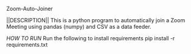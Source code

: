 Zoom-Auto-Joiner

||DESCRIPTION||
This is a python program to automatically join a Zoom Meeting using pandas (numpy) and CSV as a data feeder.

*HOW TO RUN*
Run the following to install requirements pip install -r requirements.txt
